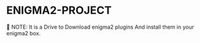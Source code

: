 # ENIGMA2-PROJECT
📣 NOTE: It is a Drive to Download enigma2 plugins And install them in your enigma2 box.
